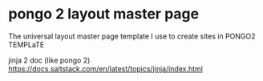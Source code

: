 # pongo 2 layout master page

The universal layout master page template I use to create sites in PONGO2 TEMPLaTE 

jinja 2 doc  (like pongo 2)
https://docs.saltstack.com/en/latest/topics/jinja/index.html


